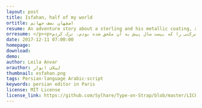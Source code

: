 ```yaml
---
layout: post
title: Isfahan, half of my world
ortitle: اصفهان نصف جهانم
resume: An adventure story about a sterling and his metallic coating, and how the metal rusting was perceived in the 50s.
orresume: </p><p>‏پلیسها ساعتها اقامتگاه تام را گشتند، امّا نتوانستند چیزی بیابند. تام ادّعا کرد که نمی‌دانسته خانه‌ی ساحلی اش برای فعالیت‌های غیرقانونی استفاده می‌شده است. تابستان گذشته، بالاخره من شرکتی را که بیست سال پیش به آن ملحق شده بودم، ترک کردم.</p><p><strong>This is a placeholder book, it isn't real!</strong>
date: 2017-12-11 07:00:00
homepage: 
download: 
demo: 
author: Leila Anvar
orauthor: لیلای انوار
thumbnail: esfahan.png
tags: Persian·language Arabic·script
keywords: persian editor in Paris
license: MIT License
license_link: https://github.com/Sylhare/Type-on-Strap/blob/master/LICENSE
---
```

